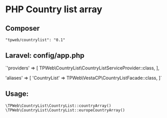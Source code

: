 # PHP Country list array

## Composer
`"tpweb/countrylist": "0.1"`


## Laravel: config/app.php
`'providers' => [
TPWeb\CountryList\CountryListServiceProvider::class,
],


'aliases' => [
'CountryList' => TPWeb\VestaCP\CountryListFacade::class,
]`

## Usage:
`\TPWeb\CountryList\CountryList::countryArray()
\TPWeb\CountryList\CountryList::europeCountryArray()`